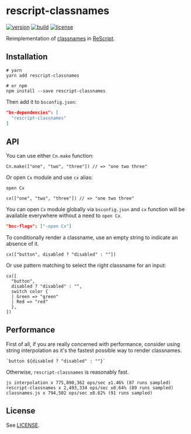 # rescript-classnames

[![version](https://img.shields.io/npm/v/rescript-classnames.svg?style=flat-square)](https://www.npmjs.com/package/rescript-classnames)
[![build](https://github.com/MinimaHQ/rescript-classnames/workflows/build/badge.svg)](https://github.com/MinimaHQ/rescript-classnames/actions?query=workflow%3Abuild)
[![license](https://img.shields.io/npm/l/rescript-classnames.svg?style=flat-square)](https://www.npmjs.com/package/rescript-classnames)

Reimplementation of [classnames](https://github.com/JedWatson/classnames) in [ReScript](https://rescript-lang.org).

## Installation

```shell
# yarn
yarn add rescript-classnames

# or npm
npm install --save rescript-classnames
```

Then add it to `bsconfig.json`:

```json
"bs-dependencies": [
  "rescript-classnames"
]
```

## API
You can use either `Cn.make` function:

```rescript
Cn.make(["one", "two", "three"]) // => "one two three"
```

Or open `Cx` module and use `cx` alias:

```rescript
open Cx

cx(["one", "two", "three"]) // => "one two three"
```

You can open `Cx` module globally via `bsconfig.json` and `cx` function will be available everywhere without a need to `open Cx`.

```json
"bsc-flags": ["-open Cx"]
```

To conditionally render a classname, use an empty string to indicate an absence of it.

```rescript
cx(["button", disabled ? "disabled" : ""])
```

Or use pattern matching to select the right classname for an input:

```rescript
cx([
  "button",
  disabled ? "disabled" : "",
  switch color {
  | Green => "green"
  | Red => "red"
  },
])
```

## Performance
First of all, if you are really concerned with performance, consider using string interpolation as it's the fastest possible way to render classnames.

```rescript
`button ${disabled ? "disabled" : ""}`
```

Otherwise, `rescript-classnames` is reasonably fast.

```
js interpolation x 775,890,362 ops/sec ±1.46% (87 runs sampled)
rescript-classnames x 2,493,334 ops/sec ±0.64% (89 runs sampled)
classnames.js x 794,502 ops/sec ±0.62% (91 runs sampled)
```

## License
See [LICENSE](./LICENSE).
